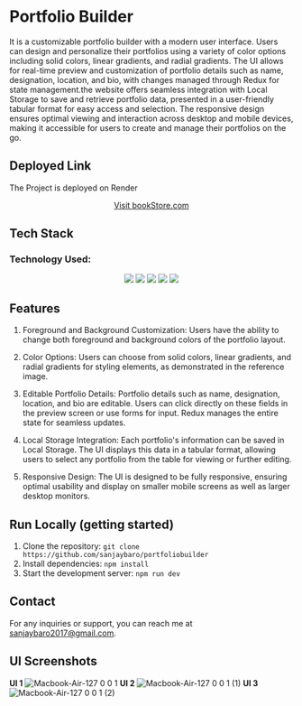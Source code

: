 # Portfolio Builder

It is a customizable portfolio builder with a modern user interface. Users can design and personalize their portfolios using a variety of color options including solid colors, linear gradients, and radial gradients. The UI allows for real-time preview and customization of portfolio details such as name, designation, location, and bio, with changes managed through Redux for state management.the website offers seamless integration with Local Storage to save and retrieve portfolio data, presented in a user-friendly tabular format for easy access and selection. The responsive design ensures optimal viewing and interaction across desktop and mobile devices, making it accessible for users to create and manage their portfolios on the go.

## Deployed Link 
The Project is deployed on Render
<div align="center">
  <a href="" target="_blank">Visit bookStore.com</a>
</div>

## Tech Stack

### Technology Used:
<div align="center">
  <img src="https://img.shields.io/badge/JavaScript-323330?style=for-the-badge&logo=javascript&logoColor=F7DF1E" />
   <img src="https://img.shields.io/badge/CSS3-1572B6?style=for-the-badge&logo=css3&logoColor=white" />
     <img src="https://img.shields.io/badge/React-20232A?style=for-the-badge&logo=react&logoColor=61DAFB" />
     <img src="https://img.shields.io/badge/Redux-593D88?style=for-the-badge&logo=redux&logoColor=white" />
     <img src="https://img.shields.io/badge/Chakra--UI-319795?style=for-the-badge&logo=chakra-ui&logoColor=white" />
</div>

## Features

1. Foreground and Background Customization: Users have the ability to change both foreground and background colors of the portfolio layout.

2. Color Options: Users can choose from solid colors, linear gradients, and radial gradients for styling elements, as demonstrated in the reference image.

3. Editable Portfolio Details: Portfolio details such as name, designation, location, and bio are editable. Users can click directly on these fields in the preview screen or use forms for input. Redux manages the entire state for seamless updates.

4. Local Storage Integration: Each portfolio's information can be saved in Local Storage. The UI displays this data in a tabular format, allowing users to select any portfolio from the table for viewing or further editing.

5. Responsive Design: The UI is designed to be fully responsive, ensuring optimal usability and display on smaller mobile screens as well as larger desktop monitors.

## Run Locally (getting started)

1. Clone the repository: `git clone https://github.com/sanjaybaro/portfoliobuilder`
2. Install dependencies: `npm install`
3. Start the development server: `npm run dev`

## Contact
For any inquiries or support, you can reach me at [sanjaybaro2017@gmail.com](sanjaybaro2017@gmail.com).

## UI Screenshots

**UI 1**
![Macbook-Air-127 0 0 1](https://github.com/sanjaybaro/portfoliobuilder/assets/123923491/d185701c-bb94-471a-8e65-334e2e0f8593)
**UI 2**
![Macbook-Air-127 0 0 1 (1)](https://github.com/sanjaybaro/portfoliobuilder/assets/123923491/7ed014dd-2962-4c9a-8107-54970d414c5f)
**UI 3**
![Macbook-Air-127 0 0 1 (2)](https://github.com/sanjaybaro/portfoliobuilder/assets/123923491/85defaad-366b-429d-bd0b-70ff1d12ef17)

